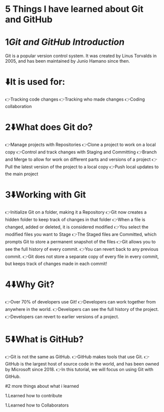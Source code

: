 # 5 Things I have learned about Git and GitHub

 # 1*Git and GitHub Introduction* 

Git is a popular version control system. It was created by Linus Torvalds in 2005, and has been maintained by Junio Hamano since then.

# ⬇️It is used for:

👉Tracking code changes
👉Tracking who made changes
👉Coding collaboration


# 2⬇️What does Git do?

👉Manage projects with Repositories
👉Clone a project to work on a local copy
👉Control and track changes with Staging and Committing
👉Branch and Merge to allow for work on different parts and versions of a project
👉Pull the latest version of the project to a local copy
👉Push local updates to the main project


# 3⬇️Working with Git

👉Initialize Git on a folder, making it a Repository
👉Git now creates a hidden folder to keep track of changes in that folder
👉When a file is changed, added or deleted, it is considered modified
👉You select the modified files you want to Stage
👉The Staged files are Committed, which prompts Git to store a permanent snapshot of the files
👉Git allows you to see the full history of every commit.
👉You can revert back to any previous commit.
👉Git does not store a separate copy of every file in every commit, but keeps track of changes made in each commit!

# 4⬇️Why Git?

👉Over 70% of developers use Git!
👉Developers can work together from anywhere in the world.
👉Developers can see the full history of the project.
👉Developers can revert to earlier versions of a project.

# 5⬇️What is GitHub?

👉Git is not the same as GitHub.
👉GitHub makes tools that use Git.
👉GitHub is the largest host of source code in the world, and has been owned by Microsoft since 2018.
👉In this tutorial, we will focus on using Git with GitHub.


#2 more things about what i learned

1.Learned how to contribute

1.Learned how to Collaborators